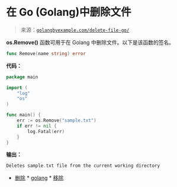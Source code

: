 <!--yml

分类：未分类

日期：2024-10-13 06:10:13

-->

# 在 Go (Golang)中删除文件

> 来源：[`golangbyexample.com/delete-file-go/`](https://golangbyexample.com/delete-file-go/)

**os.Remove()** 函数可用于在 Golang 中删除文件。以下是该函数的签名。

```go
func Remove(name string) error
```

**代码：**

```go
package main

import (
    "log"
    "os"
)

func main() {
    err := os.Remove("sample.txt")
    if err != nil {
        log.Fatal(err)
    }
}
```

**输出：**

```go
Deletes sample.txt file from the current working directory
```

+   [删除](https://golangbyexample.com/tag/delete/) *   [golang](https://golangbyexample.com/tag/golang/) *   [移除](https://golangbyexample.com/tag/remove/)
